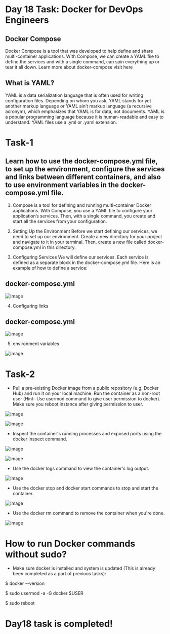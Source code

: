 #  Day 18 Task: Docker for DevOps Engineers

## Docker Compose

Docker Compose is a tool that was developed to help define and share multi-container applications.
With Compose, we can create a YAML file to define the services and with a single command, can spin everything up or tear it all down.
Learn more about docker-compose visit here

## What is YAML?
YAML is a data serialization language that is often used for writing configuration files. Depending on whom you ask, YAML stands for yet another markup language or YAML ain’t markup language (a recursive acronym), which emphasizes that YAML is for data, not documents.
YAML is a popular programming language because it is human-readable and easy to understand.
YAML files use a .yml or .yaml extension.

# Task-1

## Learn how to use the docker-compose.yml file, to set up the environment, configure the services and links between different containers, and also to use environment variables in the docker-compose.yml file.

1. Compose is a tool for defining and running multi-container Docker applications. With Compose, you use a YAML file to configure your application’s services. Then, with a single command, you create and start all the services from your configuration.

2. Setting Up the Environment
Before we start defining our services, we need to set up our environment. Create a new directory for your project and navigate to it in your terminal. Then, create a new file called docker-compose.yml in this directory.

3. Configuring Services
We will define our services. Each service is defined as a separate block in the docker-compose.yml file. Here is an example of how to define a service:

## docker-compose.yml

![image](https://user-images.githubusercontent.com/117350787/233853322-7f464bc4-1e9f-4285-8135-443cde110fa5.png)

4. Configuring links

## docker-compose.yml

![image](https://user-images.githubusercontent.com/117350787/233853369-7d72e8cc-9df1-4308-a637-c1d0b4ede267.png)

5. environment variables

![image](https://user-images.githubusercontent.com/117350787/233853420-aa8d1322-5df2-4fda-b4a4-9cceb6740257.png)

# Task-2

- Pull a pre-existing Docker image from a public repository (e.g. Docker Hub) and run it on your local machine. Run the container as a non-root user (Hint- Use usermod  command to give user permission to docker). Make sure you reboot instance after giving permission to user.

![image](https://user-images.githubusercontent.com/117350787/233852094-96e8a049-1525-4372-a67b-7081f08ef0a3.png)

![image](https://user-images.githubusercontent.com/117350787/233852138-083ee01e-214a-4691-a676-b12ebcf2c423.png)

- Inspect the container's running processes and exposed ports using the docker inspect command.

![image](https://user-images.githubusercontent.com/117350787/233852465-6fa896ab-951b-4ba3-8ecf-aa58ca47bd30.png)

![image](https://user-images.githubusercontent.com/117350787/233852433-761711a5-4946-49ae-aefa-7dd9845b7483.png)

- Use the docker logs command to view the container's log output.

![image](https://user-images.githubusercontent.com/117350787/233852534-5a924808-ad8e-46c7-8222-04946fb3a290.png)

- Use the docker stop and docker start commands to stop and start the container.

![image](https://user-images.githubusercontent.com/117350787/233852607-2b80aa43-0f2f-4960-8bd0-4ff1c6c3c814.png)

- Use the docker rm command to remove the container when you're done.

![image](https://user-images.githubusercontent.com/117350787/233852678-f81dee60-9535-4070-a4c8-90222af19bdc.png)

# How to run Docker commands without sudo?

- Make sure docker is installed and system is updated (This is already been completed as a part of previous tasks):

$ docker --version

$ sudo usermod -a -G docker $USER

$ sudo reboot

# Day18 task is completed!
